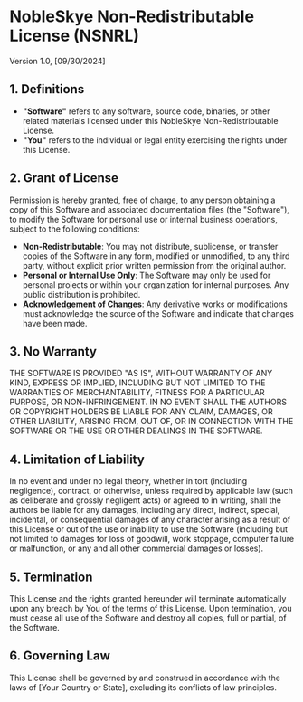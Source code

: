 # NobleSkye Non-Redistributable License (NSNRL)

Version 1.0, [09/30/2024]

## 1. Definitions
- **"Software"** refers to any software, source code, binaries, or other related materials licensed under this NobleSkye Non-Redistributable License.
- **"You"** refers to the individual or legal entity exercising the rights under this License.

## 2. Grant of License
Permission is hereby granted, free of charge, to any person obtaining a copy of this Software and associated documentation files (the "Software"), to modify the Software for personal use or internal business operations, subject to the following conditions:
- **Non-Redistributable**: You may not distribute, sublicense, or transfer copies of the Software in any form, modified or unmodified, to any third party, without explicit prior written permission from the original author.
- **Personal or Internal Use Only**: The Software may only be used for personal projects or within your organization for internal purposes. Any public distribution is prohibited.
- **Acknowledgement of Changes**: Any derivative works or modifications must acknowledge the source of the Software and indicate that changes have been made.

## 3. No Warranty
THE SOFTWARE IS PROVIDED "AS IS", WITHOUT WARRANTY OF ANY KIND, EXPRESS OR IMPLIED, INCLUDING BUT NOT LIMITED TO THE WARRANTIES OF MERCHANTABILITY, FITNESS FOR A PARTICULAR PURPOSE, OR NON-INFRINGEMENT. IN NO EVENT SHALL THE AUTHORS OR COPYRIGHT HOLDERS BE LIABLE FOR ANY CLAIM, DAMAGES, OR OTHER LIABILITY, ARISING FROM, OUT OF, OR IN CONNECTION WITH THE SOFTWARE OR THE USE OR OTHER DEALINGS IN THE SOFTWARE.

## 4. Limitation of Liability
In no event and under no legal theory, whether in tort (including negligence), contract, or otherwise, unless required by applicable law (such as deliberate and grossly negligent acts) or agreed to in writing, shall the authors be liable for any damages, including any direct, indirect, special, incidental, or consequential damages of any character arising as a result of this License or out of the use or inability to use the Software (including but not limited to damages for loss of goodwill, work stoppage, computer failure or malfunction, or any and all other commercial damages or losses).

## 5. Termination
This License and the rights granted hereunder will terminate automatically upon any breach by You of the terms of this License. Upon termination, you must cease all use of the Software and destroy all copies, full or partial, of the Software.

## 6. Governing Law
This License shall be governed by and construed in accordance with the laws of [Your Country or State], excluding its conflicts of law principles.
